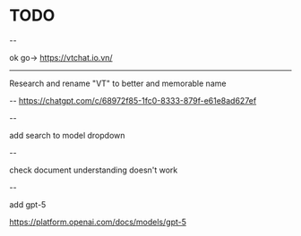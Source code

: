 # TODO

--

ok go-> https://vtchat.io.vn/

---

Research and rename "VT" to better and memorable name

--
https://chatgpt.com/c/68972f85-1fc0-8333-879f-e61e8ad627ef

--

add search to model dropdown

--

check document understanding doesn't work

--

add gpt-5

https://platform.openai.com/docs/models/gpt-5
